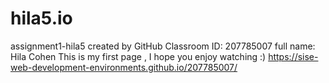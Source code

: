 # hila5.io
assignment1-hila5 created by GitHub Classroom
ID: 207785007
full name: Hila Cohen
This is my first page , I hope you enjoy watching :)
https://sise-web-development-environments.github.io/207785007/

